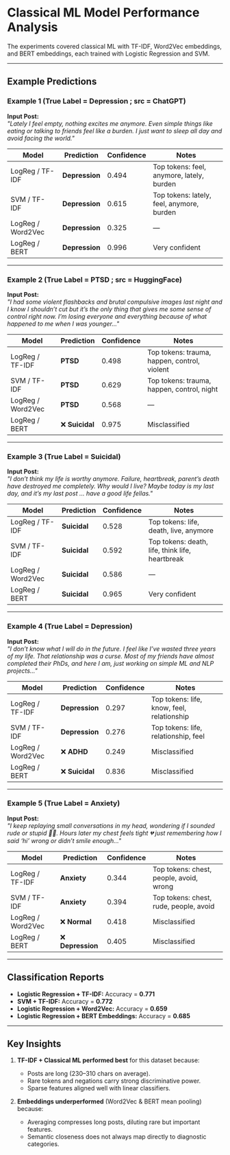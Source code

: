 # Classical ML Model Performance Analysis

The experiments covered classical ML with TF-IDF, Word2Vec embeddings, and BERT embeddings, each trained with Logistic Regression and SVM.

---

## Example Predictions

### Example 1 (True Label = Depression ; src = ChatGPT)  
**Input Post:**  
*"Lately I feel empty, nothing excites me anymore. Even simple things like eating or talking to friends feel like a burden. I just want to sleep all day and avoid facing the world."*

| **Model** | **Prediction** | **Confidence** | **Notes** |
|-----------|----------------|----------------|------------|
| LogReg / TF-IDF | **Depression** | 0.494 | Top tokens: feel, anymore, lately, burden |
| SVM / TF-IDF | **Depression** | 0.615 | Top tokens: lately, feel, anymore, burden |
| LogReg / Word2Vec | **Depression** | 0.325 | — |
| LogReg / BERT | **Depression** | 0.996 | Very confident |

---

### Example 2 (True Label = PTSD ; src = HuggingFace)  
**Input Post:**  
*"I had some violent flashbacks and brutal compulsive images last night and I know I shouldn’t cut but it’s the only thing that gives me some sense of control right now. I’m losing everyone and everything because of what happened to me when I was younger..."*

| **Model** | **Prediction** | **Confidence** | **Notes** |
|-----------|----------------|----------------|------------|
| LogReg / TF-IDF | **PTSD** | 0.498 | Top tokens: trauma, happen, control, violent |
| SVM / TF-IDF | **PTSD** | 0.629 | Top tokens: trauma, happen, control, night |
| LogReg / Word2Vec | **PTSD** | 0.568 | — |
| LogReg / BERT | ❌ **Suicidal** | 0.975 | Misclassified |

---

### Example 3 (True Label = Suicidal)  
**Input Post:**  
*"I don’t think my life is worthy anymore. Failure, heartbreak, parent’s death have destroyed me completely. Why would I live? Maybe today is my last day, and it’s my last post ... have a good life fellas."*

| **Model** | **Prediction** | **Confidence** | **Notes** |
|-----------|----------------|----------------|------------|
| LogReg / TF-IDF | **Suicidal** | 0.528 | Top tokens: life, death, live, anymore |
| SVM / TF-IDF | **Suicidal** | 0.592 | Top tokens: death, life, think life, heartbreak |
| LogReg / Word2Vec | **Suicidal** | 0.586 | — |
| LogReg / BERT | **Suicidal** | 0.965 | Very confident |

---

### Example 4 (True Label = Depression)  
**Input Post:**  
*"I don’t know what I will do in the future. I feel like I’ve wasted three years of my life. That relationship was a curse. Most of my friends have almost completed their PhDs, and here I am, just working on simple ML and NLP projects..."*

| **Model** | **Prediction** | **Confidence** | **Notes** |
|-----------|----------------|----------------|------------|
| LogReg / TF-IDF | **Depression** | 0.297 | Top tokens: life, know, feel, relationship |
| SVM / TF-IDF | **Depression** | 0.276 | Top tokens: life, relationship, feel |
| LogReg / Word2Vec | ❌ **ADHD** | 0.249 | Misclassified |
| LogReg / BERT | ❌ **Suicidal** | 0.836 | Misclassified |

---

### Example 5 (True Label = Anxiety)  
**Input Post:**  
*"I keep replaying small conversations in my head, wondering if I sounded rude or stupid 🤦‍♀️. Hours later my chest feels tight 💔 just remembering how I said ‘hi’ wrong or didn’t smile enough..."*

| **Model** | **Prediction** | **Confidence** | **Notes** |
|-----------|----------------|----------------|------------|
| LogReg / TF-IDF | **Anxiety** | 0.344 | Top tokens: chest, people, avoid, wrong |
| SVM / TF-IDF | **Anxiety** | 0.394 | Top tokens: chest, rude, people, avoid |
| LogReg / Word2Vec | ❌ **Normal** | 0.418 | Misclassified |
| LogReg / BERT | ❌ **Depression** | 0.405 | Misclassified |

---

## Classification Reports

- **Logistic Regression + TF-IDF:** Accuracy = **0.771**  
- **SVM + TF-IDF:** Accuracy = **0.772**  
- **Logistic Regression + Word2Vec:** Accuracy = **0.659**  
- **Logistic Regression + BERT Embeddings:** Accuracy = **0.685**

---

## Key Insights

1. **TF-IDF + Classical ML performed best** for this dataset because:  
   - Posts are long (230–310 chars on average).  
   - Rare tokens and negations carry strong discriminative power.  
   - Sparse features aligned well with linear classifiers.  

2. **Embeddings underperformed** (Word2Vec & BERT mean pooling) because:  
   - Averaging compresses long posts, diluting rare but important features.  
   - Semantic closeness does not always map directly to diagnostic categories.  

